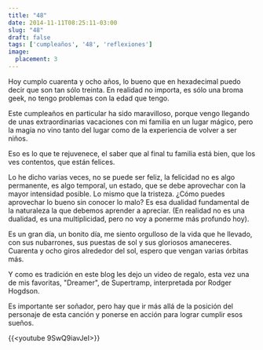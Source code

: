 ```yaml
---
title: "48"
date: 2014-11-11T08:25:11-03:00
slug: "48"
draft: false
tags: ['cumpleaños', '48', 'reflexiones']
image:
  placement: 3
---
```


Hoy cumplo cuarenta y ocho años, lo bueno que en hexadecimal puedo decir
que son tan sólo treinta. En realidad no importa, es sólo una broma
geek, no tengo problemas con la edad que tengo.

Este cumpleaños en particular ha sido maravilloso, porque vengo llegando
de unas extraordinarias vacaciones con mi familia en un lugar mágico,
pero la magia no vino tanto del lugar como de la experiencia de volver a
ser niños.

Eso es lo que te rejuvenece, el saber que al final tu familia está bien,
que los ves contentos, que están felices.

Lo he dicho varias veces, no se puede ser feliz, la felicidad no es algo
permanente, es algo temporal, un estado, que se debe aprovechar con la
mayor intensidad posible. Lo mismo que la tristeza. ¿Cómo puedes
aprovechar lo bueno sin conocer lo malo? Es esa dualidad fundamental de
la naturaleza la que debemos aprender a apreciar. (En realidad no es una
dualidad, es una multiplicidad, pero no voy a ponerme más profundo hoy).

Es un gran día, un bonito día, me siento orgulloso de la vida que he
llevado, con sus nubarrones, sus puestas de sol y sus gloriosos
amaneceres. Cuarenta y ocho giros alrededor del sol, espero que vengan
varias órbitas más.

Y como es tradición en este blog les dejo un video de regalo, esta vez
una de mis favoritas, \"Dreamer\", de Supertramp, interpretada por
Rodger Hogdson. 

Es importante ser soñador, pero hay que ir más allá de la posición del
personaje de esta canción y ponerse en acción para lograr cumplir esos
sueños.

{{<youtube 9SwQ9iavJeI>}}


